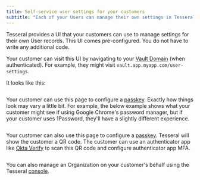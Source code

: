 ```yaml
---
title: Self-service user settings for your customers
subtitle: "Each of your Users can manage their own settings in Tesseral"
---
```


Tesseral provides a UI that your customers can use to manage settings for their own User records. This UI comes pre-configured. You do not have to write any additional code.

Your customer can visit this UI by navigating to your [Vault Domain](/docs/concepts/projects#vault-domain) (when authenticated). For example, they might visit `vault.app.myapp.com/user-settings`.

It looks like this: 

<Frame caption="A screenshot of the self-service settings your customers can view">
  <img src="/assets/features/vault-self-service/obfuscated-user-settings.png" alt="" />
</Frame>

Your customer can use this page to configure a [passkey](/docs/concepts/passkeys). Exactly how things look may vary a little bit. For example, the below example shows what your customer might see if using Google Chrome's password manager, but if your customer uses 1Password, they'll have a slightly different experience.

<Frame caption="What your customer might see when configuring a passkey">
  <img src="/assets/features/vault-self-service/obfuscated-passkey.png" alt="" />
</Frame>

Your customer can also use this page to configure a [passkey](/docs/login-methods/secondary-factors/login-with-authenticator-app). Tesseral will show the customer a QR code. The customer can use an authenticator app like [Okta Verify](https://help.okta.com/en-us/content/topics/mobile/okta-verify-overview.htm) to scan this QR code and configure authenticator app MFA.

<Frame caption="What your customer sees when configuring an authenticator app">
  <img src="/assets/features/vault-self-service/obfuscated-authenticator-app.png" alt="" />
</Frame>

You can also manage an Organization on your customer's behalf using the Tesseral [console](console.tesseral.com).